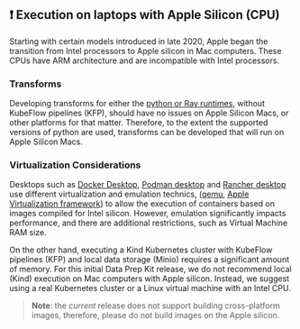 ## &#x2757; Execution on laptops with Apple Silicon (CPU)
Starting with certain models introduced in late 2020, Apple began the transition from Intel processors to Apple silicon in Mac computers.
These CPUs have ARM architecture and are incompatible with Intel processors. 

### Transforms
Developing transforms for either the [python or Ray runtimes](../data-processing-lib/doc/transform-runtimes.md), without KubeFlow pipelines (KFP), should have no issues on Apple Silicon Macs,
or other platforms for that matter.
Therefore, to the extent the supported versions of python are used, transforms can be developed that will run on Apple Silicon Macs. 
### Virtualization Considerations

Desktops such as [Docker Desktop](https://www.docker.com/products/docker-desktop/),
[Podman desktop](https://podman-desktop.io/) and [Rancher desktop](https://docs.rancherdesktop.io/) use different virtualization and emulation technics,
([qemu](https://www.qemu.org/), [Apple Virtualization framework](https://developer.apple.com/documentation/virtualization))
to allow the execution of containers based on images compiled for Intel silicon. However, emulation significantly
impacts performance, and there are additional restrictions, such as Virtual Machine RAM size.

On the other hand, executing a Kind Kubernetes cluster with KubeFlow pipelines (KFP) and local data storage (Minio)
requires a significant amount of memory. For this initial Data Prep Kit release, we do not recommend local (Kind)
execution on Mac computers with Apple silicon. Instead, we suggest using a real Kubernetes cluster or a Linux virtual
machine with an Intel CPU.

> **Note**: the *current* release does not support building cross-platform images, therefore, please do not build images 
on the Apple silicon. 
